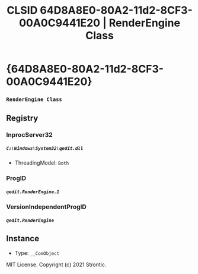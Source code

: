 ﻿---
title: "CLSID 64D8A8E0-80A2-11d2-8CF3-00A0C9441E20 | RenderEngine Class"
excerpt: What is COM-Object CLSID 64D8A8E0-80A2-11d2-8CF3-00A0C9441E20?
---

# {64D8A8E0-80A2-11d2-8CF3-00A0C9441E20}

### `RenderEngine Class`

## Registry


### InprocServer32

##### `C:\Windows\System32\qedit.dll`
* ThreadingModel: `Both`

### ProgID

##### `qedit.RenderEngine.1`

### VersionIndependentProgID

##### `qedit.RenderEngine`

## Instance

* Type: `__ComObject`

MIT License. Copyright (c) 2021 Strontic.


